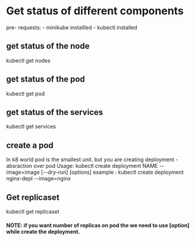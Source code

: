 # Get status of different components

pre- requests:
    - minikube installled
    - kubectl installed

## get status of the node <br>
kubectl get nodes

## get status of the pod <br>
kubectl get pod

## get status of the services <br>
kubectl get services

## create a pod <br>
In k8 world pod is the smallest unit. but you are creating deployment - absraction over pod
Usage:
   kubectl create deployment NAME --image=image [--dry-run] [options]
   example : kubectl create deployment nginx-depl --image=nginx
   
## Get replicaset <br>   
kubectl get replicaset  

#### NOTE: if you want number of replicas on pod the we need to use [option] while create the deployment.
